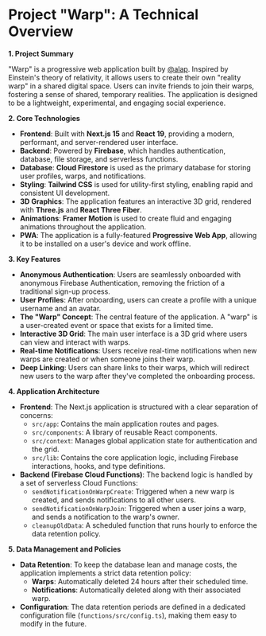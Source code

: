 # Project "Warp": A Technical Overview

**1. Project Summary**

"Warp" is a progressive web application built by [@alap](https://www.instagram.com/test_alap_final/). Inspired by Einstein's theory of relativity, it allows users to create their own "reality warp" in a shared digital space. Users can invite friends to join their warps, fostering a sense of shared, temporary realities. The application is designed to be a lightweight, experimental, and engaging social experience.

**2. Core Technologies**

*   **Frontend**: Built with **Next.js 15** and **React 19**, providing a modern, performant, and server-rendered user interface.
*   **Backend**: Powered by **Firebase**, which handles authentication, database, file storage, and serverless functions.
*   **Database**: **Cloud Firestore** is used as the primary database for storing user profiles, warps, and notifications.
*   **Styling**: **Tailwind CSS** is used for utility-first styling, enabling rapid and consistent UI development.
*   **3D Graphics**: The application features an interactive 3D grid, rendered with **Three.js** and **React Three Fiber**.
*   **Animations**: **Framer Motion** is used to create fluid and engaging animations throughout the application.
*   **PWA**: The application is a fully-featured **Progressive Web App**, allowing it to be installed on a user's device and work offline.

**3. Key Features**

*   **Anonymous Authentication**: Users are seamlessly onboarded with anonymous Firebase Authentication, removing the friction of a traditional sign-up process.
*   **User Profiles**: After onboarding, users can create a profile with a unique username and an avatar.
*   **The "Warp" Concept**: The central feature of the application. A "warp" is a user-created event or space that exists for a limited time.
*   **Interactive 3D Grid**: The main user interface is a 3D grid where users can view and interact with warps.
*   **Real-time Notifications**: Users receive real-time notifications when new warps are created or when someone joins their warp.
*   **Deep Linking**: Users can share links to their warps, which will redirect new users to the warp after they've completed the onboarding process.

**4. Application Architecture**

*   **Frontend**: The Next.js application is structured with a clear separation of concerns:
    *   `src/app`: Contains the main application routes and pages.
    *   `src/components`: A library of reusable React components.
    *   `src/context`: Manages global application state for authentication and the grid.
    *   `src/lib`: Contains the core application logic, including Firebase interactions, hooks, and type definitions.
*   **Backend (Firebase Cloud Functions)**: The backend logic is handled by a set of serverless Cloud Functions:
    *   `sendNotificationOnWarpCreate`: Triggered when a new warp is created, and sends notifications to all other users.
    *   `sendNotificationOnWarpJoin`: Triggered when a user joins a warp, and sends a notification to the warp's owner.
    *   `cleanupOldData`: A scheduled function that runs hourly to enforce the data retention policy.

**5. Data Management and Policies**

*   **Data Retention**: To keep the database lean and manage costs, the application implements a strict data retention policy:
    *   **Warps**: Automatically deleted 24 hours after their scheduled time.
    *   **Notifications**: Automatically deleted along with their associated warp.
*   **Configuration**: The data retention periods are defined in a dedicated configuration file (`functions/src/config.ts`), making them easy to modify in the future.
